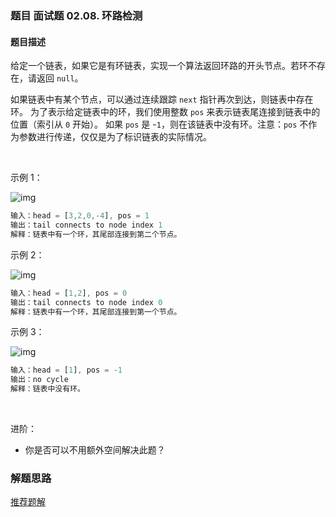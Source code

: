 ### 题目 面试题 02.08. 环路检测
#### 题目描述
给定一个链表，如果它是有环链表，实现一个算法返回环路的开头节点。若环不存在，请返回 `null`。

如果链表中有某个节点，可以通过连续跟踪 `next` 指针再次到达，则链表中存在环。 为了表示给定链表中的环，我们使用整数 `pos` 来表示链表尾连接到链表中的位置（索引从 `0` 开始）。 如果 `pos` 是 -`1`，则在该链表中没有环。注意：`pos` 不作为参数进行传递，仅仅是为了标识链表的实际情况。

 

示例 1：

![img](0208-1.png)

```js
输入：head = [3,2,0,-4], pos = 1
输出：tail connects to node index 1
解释：链表中有一个环，其尾部连接到第二个节点。
```
示例 2：

![img](0208-2.png)

```js
输入：head = [1,2], pos = 0
输出：tail connects to node index 0
解释：链表中有一个环，其尾部连接到第一个节点。
```
示例 3：

![img](0208-3.png)

```js
输入：head = [1], pos = -1
输出：no cycle
解释：链表中没有环。
```
 

进阶：

- 你是否可以不用额外空间解决此题？


### 解题思路
[推荐题解](https://leetcode-cn.com/problems/linked-list-cycle-lcci/solution/guan-jian-zai-yu-ru-he-zheng-ming-by-qia-lfiw/)